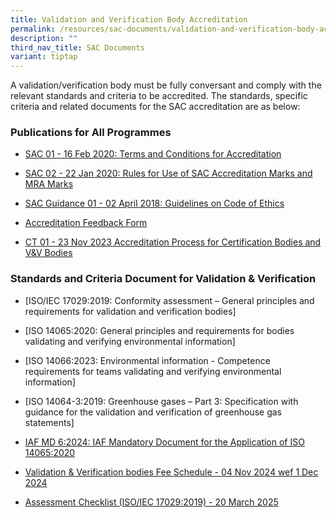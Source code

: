 ```yaml
---
title: Validation and Verification Body Accreditation
permalink: /resources/sac-documents/validation-and-verification-body-accreditation/
description: ""
third_nav_title: SAC Documents
variant: tiptap
---
```

<p>A validation/verification body must be fully conversant and comply with
the relevant standards and criteria to be accredited. The standards, specific
criteria and related documents for the SAC accreditation are as below:</p>
<h3>Publications for All Programmes</h3>
<ul>
<li>
<p><a href="/files/Documents/validation-and-verification-bodies/sac-01-16feb2020.pdf" rel="noopener noreferrer nofollow" target="_blank">SAC 01 - 16 Feb 2020: Terms and Conditions for Accreditation</a>
</p>
</li>
<li>
<p><a href="/files/Documents/validation-and-verification-bodies/sac-02-22-jan-20.pdf" rel="noopener noreferrer nofollow" target="_blank">SAC 02 - 22 Jan 2020: Rules for Use of SAC Accreditation Marks and MRA Marks</a>
</p>
</li>
<li>
<p><a href="https://go.gov.sg/sac-guidance-01-guidelines-on-code-of-ethics-02apr2018" rel="noopener nofollow" target="_blank">SAC Guidance 01 - 02 April 2018: Guidelines on Code of Ethics</a>
</p>
</li>
<li>
<p><a href="/files/Documents/SACFM10-AC-feedback-form-15-Jul-19.doc" rel="noopener noreferrer nofollow" target="_blank">Accreditation Feedback Form</a>
</p>
</li>
<li>
<p><a href="https://go.gov.sg/ct01-23112023" rel="noopener noreferrer nofollow" target="_blank">CT 01 - 23 Nov 2023 Accreditation Process for Certification Bodies and V&amp;V Bodies</a>
</p>
<p></p>
</li>
</ul>
<h3>Standards and Criteria Document for Validation &amp; Verification</h3>
<ul>
<li>
<p>[ISO/IEC 17029:2019: Conformity assessment – General principles and requirements
for validation and verification bodies]</p>
</li>
<li>
<p>[ISO 14065:2020: General principles and requirements for bodies validating
and verifying environmental information]</p>
</li>
<li>
<p>[ISO 14066:2023: Environmental information - Competence requirements for
teams validating and verifying environmental information]</p>
</li>
<li>
<p>[ISO 14064-3:2019: Greenhouse gases – Part 3: Specification with guidance
for the validation and verification of greenhouse gas statements]</p>
</li>
<li>
<p><a href="/files/Documents/validation-and-verification-bodies/IAF_MD_6_Issue_3_Version_2_11092024.pdf" rel="noopener noreferrer nofollow" target="_blank">IAF MD 6:2024: IAF Mandatory Document for the Application of ISO 14065:2020</a>
</p>
</li>
<li>
<p><a href="https://go.gov.sg/vb-fees-schedule-04nov2024-" rel="noopener nofollow" target="_blank">Validation &amp; Verification bodies Fee Schedule - 04 Nov 2024 wef 1 Dec 2024</a>
</p>
</li>
<li>
<p><a href="https://file.go.gov.sg/ctfm02-vb-assessment-checklist-isoiec17029-2019.docx" rel="noopener nofollow" target="_blank">Assessment Checklist (ISO/IEC 17029:2019) - 20 March 2025</a>
</p>
</li>
</ul>
<p></p>